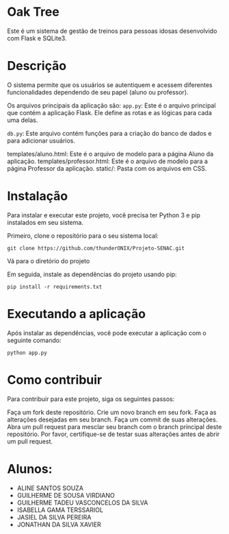 # Oak Tree
Este é um sistema de gestão de treinos para pessoas idosas desenvolvido com Flask e SQLite3.
# Descrição
O sistema permite que os usuários se autentiquem e acessem diferentes funcionalidades dependendo de seu papel (aluno ou professor).

Os arquivos principais da aplicação são:
`app.py`: Este é o arquivo principal que contém a aplicação Flask. Ele define as rotas e as lógicas para cada uma delas.

`db.py`: Este arquivo contém funções para a criação do banco de dados e para adicionar usuários.

templates/aluno.html: Este é o arquivo de modelo para a página Aluno da aplicação.
templates/professor.html: Este é o arquivo de modelo para a página Professor da aplicação.
static/: Pasta com os arquivos em CSS.

# Instalação
Para instalar e executar este projeto, você precisa ter Python 3 e pip instalados em seu sistema.

Primeiro, clone o repositório para o seu sistema local:
```
git clone https://github.com/thunderONIX/Projeto-SENAC.git
```
Vá para o diretório do projeto

Em seguida, instale as dependências do projeto usando pip:
```
pip install -r requirements.txt
```

# Executando a aplicação
Após instalar as dependências, você pode executar a aplicação com o seguinte comando:
```
python app.py
```

# Como contribuir
Para contribuir para este projeto, siga os seguintes passos:

Faça um fork deste repositório.
Crie um novo branch em seu fork.
Faça as alterações desejadas em seu branch.
Faça um commit de suas alterações.
Abra um pull request para mesclar seu branch com o branch principal deste repositório.
Por favor, certifique-se de testar suas alterações antes de abrir um pull request.

# Alunos:

- ALINE SANTOS SOUZA
- GUILHERME DE SOUSA VIRDIANO
- GUILHERME TADEU VASCONCELOS DA SILVA
- ISABELLA GAMA TERSSARIOL
- JASIEL DA SILVA PEREIRA
-  JONATHAN DA SILVA XAVIER
